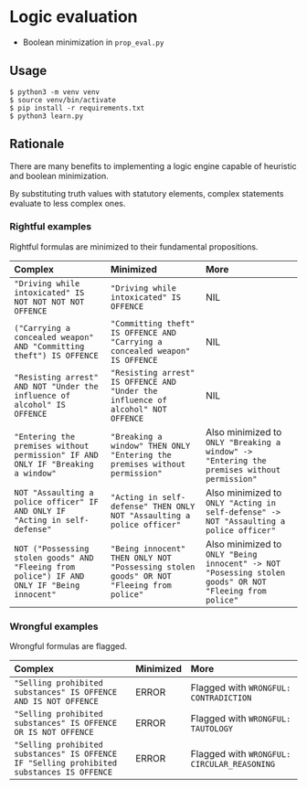 # Logic evaluation 

* Boolean minimization in `prop_eval.py`

## Usage

```console
$ python3 -m venv venv
$ source venv/bin/activate
$ pip install -r requirements.txt
$ python3 learn.py
```

## Rationale
  
There are many benefits to implementing a logic engine capable of heuristic and boolean minimization.  
  
By substituting truth values with statutory elements, complex statements evaluate to less complex ones.   
  
### Rightful examples

Rightful formulas are minimized to their fundamental propositions.

| Complex | Minimized | More |
| :--- | :--- | :--- |
| `"Driving while intoxicated" IS NOT NOT NOT NOT OFFENCE` | `"Driving while intoxicated" IS OFFENCE` | NIL |
| `("Carrying a concealed weapon" AND "Committing theft") IS OFFENCE` | `"Committing theft" IS OFFENCE AND "Carrying a concealed weapon" IS OFFENCE` | NIL |
| `"Resisting arrest" AND NOT "Under the influence of alcohol" IS OFFENCE` | `"Resisting arrest" IS OFFENCE AND "Under the influence of alcohol" NOT OFFENCE` | NIL |
| `"Entering the premises without permission" IF AND ONLY IF "Breaking a window" ` | `"Breaking a window" THEN ONLY "Entering the premises without permission"` | Also minimized to `ONLY "Breaking a window" -> "Entering the premises without permission"` |
| `NOT "Assaulting a police officer" IF AND ONLY IF "Acting in self-defense"` |`"Acting in self-defense" THEN ONLY NOT "Assaulting a police officer"` | Also minimized to `ONLY "Acting in self-defense" -> NOT "Assaulting a police officer"` |
| `NOT ("Possessing stolen goods" AND "Fleeing from police") IF AND ONLY IF "Being innocent"` | `"Being innocent" THEN ONLY NOT "Possessing stolen goods" OR NOT "Fleeing from police"` | Also minimized to `ONLY "Being innocent" -> NOT "Posessing stolen goods" OR NOT "Fleeing from police"` |

### Wrongful examples

Wrongful formulas are flagged.

| Complex | Minimized | More |
| :--- | :--- | :--- |
| `"Selling prohibited substances" IS OFFENCE AND IS NOT OFFENCE` | ERROR | Flagged with `WRONGFUL: CONTRADICTION` |
| `"Selling prohibited substances" IS OFFENCE OR IS NOT OFFENCE` | ERROR | Flagged with `WRONGFUL: TAUTOLOGY` |
| `"Selling prohibited substances" IS OFFENCE IF "Selling prohibited substances IS OFFENCE` | ERROR | Flagged with `WRONGFUL: CIRCULAR_REASONING` |